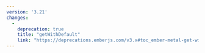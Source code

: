 ```yaml
---
version: '3.21'
changes:
  -
    deprecation: true
    title: "getWithDefault"
    link: "https://deprecations.emberjs.com/v3.x#toc_ember-metal-get-with-default"
---
```

